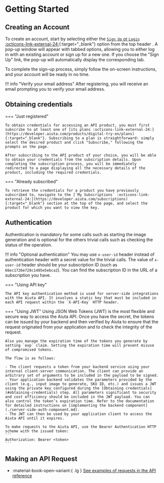 # Getting Started

## Creating an Account
To create an account, start by selecting either the [`Sign Up` or `Login` :octicons-link-external-24:](https://developer.aiuta.com/products/digital-try-on/documentation){:target="_blank"} option from the top header . A pop-up window will appear with tabbed options, allowing you to either log in with an existing account or sign up for a new one. If you choose the "Sign Up" link, the pop-up will automatically display the corresponding tab.

To complete the sign-up process, simply follow the on-screen instructions, and your account will be ready in no time. 

!!! info "Verify your email address"
    After registering, you will receive an email prompting you to verify your email address.

## Obtaining credentials

=== "Just registered"

    To obtain credentials for accessing an API product, you must first subscribe to at least one of [its plans :octicons-link-external-24:](https://developer.aiuta.com/products/digital-try-on/plans){:target="_blank"}. Subscribing to a plan is straightforward: simply select the desired product and click "Subscribe," following the prompts on the page.

    After subscribing to the API product of your choice, you will be able to obtain your credentials from the subscription details. Upon completing the subscription process, you will be immediately redirected to a page displaying all the necessary details of the product, including the required credentials.

=== "Already subscribed"
    
    To retrieve the credentials for a product you have previously subscribed to, navigate to the [`My Subscriptions` :octicons-link-external-24:](https://developer.aiuta.com/subscriptions){:target="_blank"} section at the top of the page, and select the product for which you want to view the key.

## Authentication

Authentication is mandatory for some calls such as starting the image generation and is optional for the others trivial calls such as checking the status of the operation. 

!!! info "Optional authentication"
    You may use `x-user-id` header instead of authentication header with a secret value for the trivial calls. The value of `x-user-id` header should be your subscription ID (such as `66ec1726e728c1405e5ebca2`). You can find the subscription ID in the URL of a subscription you have.

=== "Using API key"
    
    The API key authentication method is used for server-side integrations with the Aiuta API. It involves a static key that must be included in each API request within the `X-API-Key` HTTP header.

=== "Using JWT"
    Using JSON Web Tokens (JWT) is the most flexible and secure way to access the Aiuta API. Once you have the secret, the tokens can be issued by your backend and then verified by Aiuta to ensure that the request originated from your application and to check the integrity of the request.
    
    Also you manage the expiration time of the tokens you generate by setting `exp` claim. Setting the expiration time will prevent misuse of compromised tokens.
    
    The flow is as follows:
    
    - The client requests a token from your backend service using your internal client-server communication. The client can provide an arbitrary set of arguments to be included in the payload to be signed.
    - Your application backend validates the parameters provided by the client (e.g., input image to generate, SKU ID, etc.) and issues a JWT using the private key configured during the [Obtaining credentials](#obtaining-credentials) step. All parameters significant to security and cost efficiency should be included in the JWT payload. You can also control the token’s expiration time. Refer to the documentation for detailed instructions on [implementing the backend component](./server-side-auth-component.md).
    - The JWT can then be used by your application client to access the Aiuta API until it expires.

    To make requests to the Aiuta API, use the Bearer Authentication HTTP scheme with the issued token:
    ```
    Authorization: Bearer <token>
    ```

## Making an API Request
<div class="grid cards" markdown>

- :material-book-open-variant:{ .lg } [See examples of requests in the API reference](/api/reference/)

</div>
